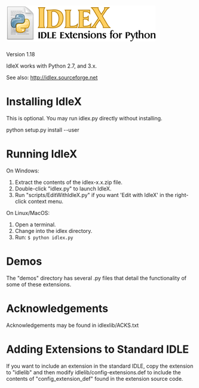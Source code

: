 ![IdlexX logo](idlex_logo.png)
==================================

Version 1.18

IdleX works with Python 2.7, and 3.x.

See also: http://idlex.sourceforge.net


Installing IdleX
================

This is optional. You may run idlex.py directly without installing.

  python setup.py install --user


Running IdleX
=============

On Windows:
1) Extract the contents of the idlex-x.x.zip file.
2) Double-click "idlex.py" to launch IdleX.
3) Run "scripts/EditWithIdleX.py" if you want 'Edit with IdleX' in the right-click context menu.

On Linux/MacOS:
1) Open a terminal.
2) Change into the idlex directory.
3) Run: `$ python idlex.py`

Demos
=====

The "demos" directory has several .py files that detail the 
functionality of some of these extensions.

Acknowledgements
================

Acknowledgements may be found in idlexlib/ACKS.txt


Adding Extensions to Standard IDLE
==================================

If you want to include an extension in the standard IDLE,
copy the extension to "idlelib" and then modify
idlelib/config-extensions.def to include the contents
of "config_extension_def" found in the extension source code.


